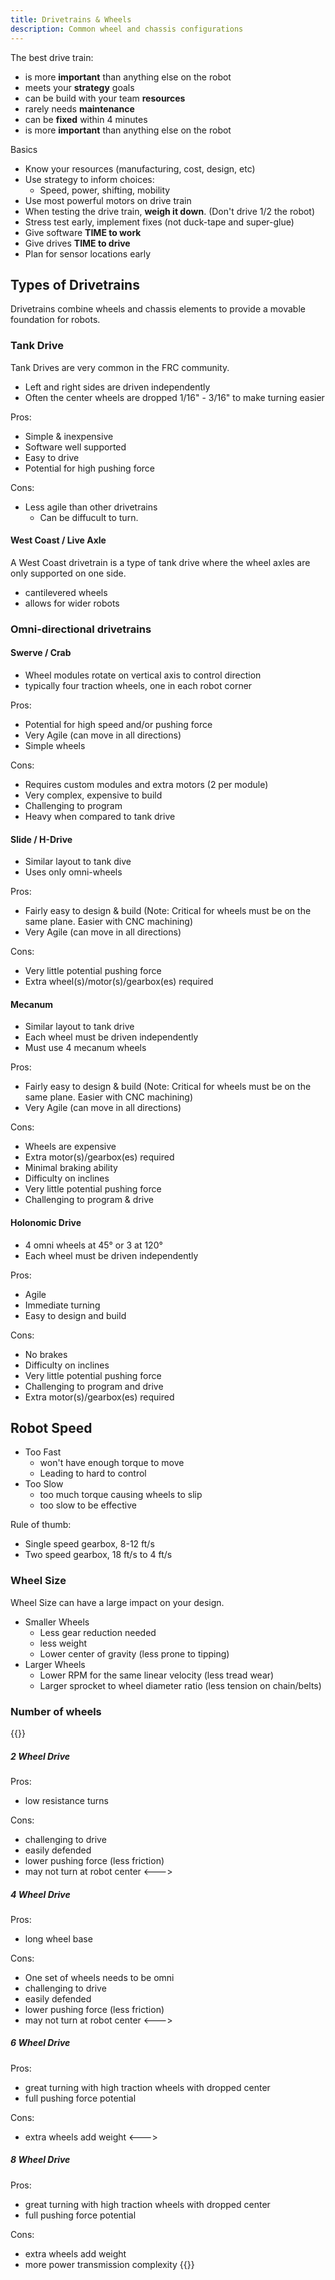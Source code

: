 ```yaml
---
title: Drivetrains & Wheels
description: Common wheel and chassis configurations
---
```


The best drive train:
- is more **important** than anything else on the robot
- meets your **strategy** goals
- can be build with your team **resources**
- rarely needs **maintenance**
- can be **fixed** within 4 minutes
- is more **important** than anything else on the robot

Basics
- Know your resources (manufacturing, cost, design, etc)
- Use strategy to inform choices:
    + Speed, power, shifting, mobility
- Use most powerful motors on drive train
- When testing the drive train, **weigh it down**. (Don't drive 1/2 the robot)
- Stress test early, implement fixes (not duck-tape and super-glue)
- Give software **TIME to work**
- Give drives **TIME to drive**
- Plan for sensor locations early




<!-- ## Types of Wheels

### Traction Wheels

### Omni Wheels

### Mecanum Wheels
 -->


## Types of Drivetrains
Drivetrains combine wheels and chassis elements to provide a movable foundation for robots.

### Tank Drive
Tank Drives are very common in the FRC community. 

- Left and right sides are driven independently
- Often the center wheels are dropped 1/16" - 3/16" to make turning easier

Pros:
- Simple & inexpensive
- Software well supported
- Easy to drive
- Potential for high pushing force

Cons:
- Less agile than other drivetrains
    + Can be diffucult to turn.

#### West Coast / Live Axle
A West Coast drivetrain is a type of tank drive where the wheel axles are only supported on one side.
- cantilevered wheels
- allows for wider robots

### Omni-directional drivetrains

#### Swerve / Crab
- Wheel modules rotate on vertical axis to control direction
- typically four traction wheels, one in each robot corner

Pros:
- Potential for high speed and/or pushing force
- Very Agile (can move in all directions)
- Simple wheels

Cons:
- Requires custom modules and extra motors (2 per module)
- Very complex, expensive to build
- Challenging to program
- Heavy when compared to tank drive

#### Slide / H-Drive
- Similar layout to tank dive
- Uses only omni-wheels

Pros:
- Fairly easy to design & build (Note: Critical for wheels must be on the same plane. Easier with CNC machining)
- Very Agile (can move in all directions)

Cons:
- Very little potential pushing force
- Extra wheel(s)/motor(s)/gearbox(es) required

#### Mecanum
- Similar layout to tank drive
- Each wheel must be driven independently
- Must use 4 mecanum wheels

Pros:
- Fairly easy to design & build (Note: Critical for wheels must be on the same plane. Easier with CNC machining)
- Very Agile (can move in all directions)

Cons:
- Wheels are expensive
- Extra motor(s)/gearbox(es) required
- Minimal braking ability
- Difficulty on inclines
- Very little potential pushing force
- Challenging to program & drive

#### Holonomic Drive
- 4 omni wheels at 45° or 3 at 120°
- Each wheel must be driven independently

Pros:
- Agile
- Immediate turning
- Easy to design and build

Cons:
- No brakes
- Difficulty on inclines
- Very little potential pushing force
- Challenging to program and drive
- Extra motor(s)/gearbox(es) required

## Robot Speed
- Too Fast
    + won't have enough torque to move
    + Leading to hard to control
- Too Slow
    + too much torque causing wheels to slip
    + too slow to be effective

Rule of thumb:
- Single speed gearbox, 8-12 ft/s
- Two speed gearbox, 18 ft/s to 4 ft/s

### Wheel Size
Wheel Size can have a large impact on your design.

- Smaller Wheels
    + Less gear reduction needed
    + less weight
    + Lower center of gravity (less prone to tipping)
- Larger Wheels
    + Lower RPM for the same linear velocity (less tread wear)
    + Larger sprocket to wheel diameter ratio (less tension on chain/belts)

### Number of wheels


{{<columns markdown="true">}}
##### 2 Wheel Drive
Pros:
- low resistance turns

Cons:
- challenging to drive
- easily defended
- lower pushing force (less friction)
- may not turn at robot center
<--->
##### 4 Wheel Drive
Pros:
- long wheel base

Cons:
- One set of wheels needs to be omni
- challenging to drive
- easily defended
- lower pushing force (less friction)
- may not turn at robot center
<--->
##### 6 Wheel Drive
Pros:
- great turning with high traction wheels with dropped center
- full pushing force potential

Cons:
- extra wheels add weight
<--->
##### 8 Wheel Drive
Pros:
- great turning with high traction wheels with dropped center
- full pushing force potential

Cons:
- extra wheels add weight
- more power transmission complexity
{{</columns>}}
